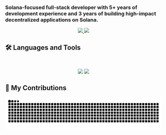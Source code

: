 
### Solana-focused full-stack developer with 5+ years of development experience and 3 years of building high-impact decentralized applications on Solana.

<div align="center">
  <a href="https://discordapp.com/users/844901923509501993" target="_blank">
    <img src="https://img.shields.io/badge/Discord-7289DA?style=for-the-badge&logo=codepen&logoColor=white" target="_blank" />
  </a>
  <a href="https://linkedin.com/in/sergije-antičević-a0b25616a/" target="_blank">
    <img src="https://img.shields.io/badge/LinkedIn-0077B5?style=for-the-badge&logo=linkedin&logoColor=white" target="_blank" />
  </a>
</div>

## 🛠️ Languages and Tools

<br>

<p align="center">
  <img src="https://skillicons.dev/icons?i=ts,rust,nodejs,react,nextjs,postgres,prisma" />
  <img src="https://skillicons.dev/icons?i=html,css,sass,tailwind,js,redux,git,postman,figma" />
</p>

## 🐍 My Contributions

<div align="center">
  <picture>
    <source media="(prefers-color-scheme: dark)" srcset="https://raw.githubusercontent.com/santicevic/santicevic/output/github-contribution-grid-snake-dark.svg" />
    <source media="(prefers-color-scheme: light)" srcset="https://raw.githubusercontent.com/santicevic/santicevic/output/github-contribution-grid-snake.svg" />
    <img alt="github-snake" src="https://raw.githubusercontent.com/santicevic/santicevic/output/github-contribution-grid-snake.svg" />
  </picture>
</div>
